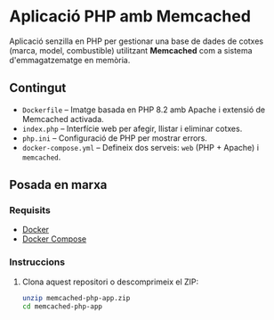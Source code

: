 # Aplicació PHP amb Memcached

Aplicació senzilla en PHP per gestionar una base de dades de cotxes (marca, model, combustible) utilitzant **Memcached** com a sistema d'emmagatzematge en memòria.

## Contingut

- `Dockerfile` – Imatge basada en PHP 8.2 amb Apache i extensió de Memcached activada.
- `index.php` – Interfície web per afegir, llistar i eliminar cotxes.
- `php.ini` – Configuració de PHP per mostrar errors.
- `docker-compose.yml` – Defineix dos serveis: `web` (PHP + Apache) i `memcached`.

## Posada en marxa

### Requisits

- [Docker](https://www.docker.com/)
- [Docker Compose](https://docs.docker.com/compose/)

### Instruccions

1. Clona aquest repositori o descomprimeix el ZIP:

   ```bash
   unzip memcached-php-app.zip
   cd memcached-php-app
